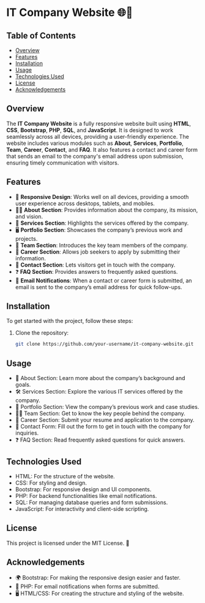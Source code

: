 # IT Company Website 🌐💼

## Table of Contents  
- [Overview](#overview)  
- [Features](#features)  
- [Installation](#installation)  
- [Usage](#usage)  
- [Technologies Used](#technologies-used)  
- [License](#license)  
- [Acknowledgements](#acknowledgements)  

## Overview  
The **IT Company Website** is a fully responsive website built using **HTML**, **CSS**, **Bootstrap**, **PHP**, **SQL**, and **JavaScript**. It is designed to work seamlessly across all devices, providing a user-friendly experience. The website includes various modules such as **About**, **Services**, **Portfolio**, **Team**, **Career**, **Contact**, and **FAQ**. It also features a contact and career form that sends an email to the company's email address upon submission, ensuring timely communication with visitors.

## Features  
- 📱 **Responsive Design**: Works well on all devices, providing a smooth user experience across desktops, tablets, and mobiles.
- 🧑‍💼 **About Section**: Provides information about the company, its mission, and vision.
- 💼 **Services Section**: Highlights the services offered by the company.
- 🖥️ **Portfolio Section**: Showcases the company’s previous work and projects.
- 👥 **Team Section**: Introduces the key team members of the company.
- 📧 **Career Section**: Allows job seekers to apply by submitting their information.
- 💬 **Contact Section**: Lets visitors get in touch with the company.
- ❓ **FAQ Section**: Provides answers to frequently asked questions.
- 📩 **Email Notifications**: When a contact or career form is submitted, an email is sent to the company’s email address for quick follow-ups.

## Installation  
To get started with the project, follow these steps:

1. Clone the repository:
   ```bash
   git clone https://github.com/your-username/it-company-website.git

## Usage
- 📑 About Section: Learn more about the company’s background and goals.
- 🛠️ Services Section: Explore the various IT services offered by the company.
- 🌟 Portfolio Section: View the company’s previous work and case studies.
- 👨‍💼 Team Section: Get to know the key people behind the company.
- 📩 Career Section: Submit your resume and application to the company.
- 💬 Contact Form: Fill out the form to get in touch with the company for inquiries.
- ❓ FAQ Section: Read frequently asked questions for quick answers.

## Technologies Used
- HTML: For the structure of the website.
- CSS: For styling and design.
- Bootstrap: For responsive design and UI components.
- PHP: For backend functionalities like email notifications.
- SQL: For managing database queries and form submissions.
- JavaScript: For interactivity and client-side scripting.

## License
This project is licensed under the MIT License. 📜

## Acknowledgements
- 🌍 Bootstrap: For making the responsive design easier and faster.
- 📧 PHP: For email notifications when forms are submitted.
- 🖥️ HTML/CSS: For creating the structure and styling of the website.
